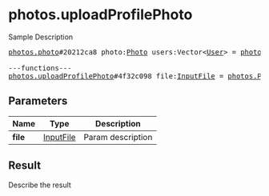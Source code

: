 # photos.uploadProfilePhoto

Sample Description

<pre>
<a href="../constructor/photos.photo">photos.photo</a>#20212ca8 photo:<a href="../type/Photo.md">Photo</a> users:Vector&lt;<a href="../type/User.md">User</a>&gt; = <a href="../type/photos.Photo.md">photos.Photo</a>;

---functions---
<a href="../method/photos.uploadProfilePhoto.md">photos.uploadProfilePhoto</a>#4f32c098 file:<a href="../type/InputFile.md">InputFile</a> = <a href="../type/photos.Photo.md">photos.Photo</a>;
</pre>

## Parameters

| Name | Type | Description |
|------|:----:|-------------|
| **file** | [InputFile](../type/InputFile.md) | Param description |

## Result

Describe the result

